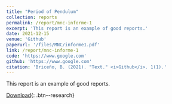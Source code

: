```yaml
---
title: "Period of Pendulum"
collection: reports
permalink: /report/mnc-informe-1
excerpt: 'This report is an example of good reports.'
date: 2021-12-15
venue: 'Github'
paperurl: '/files/MNC/informe1.pdf'
link: /report/mnc-informe-1
code: 'https://www.google.com'
github: 'https://www.google.com'
citation: 'Briceño, B. (2021). "Text." <i>Github</i>. 1(1).'
---
```

This report is an example of good reports.

[Download](/files/MNC/informe1.pdf){: .btn--research}
